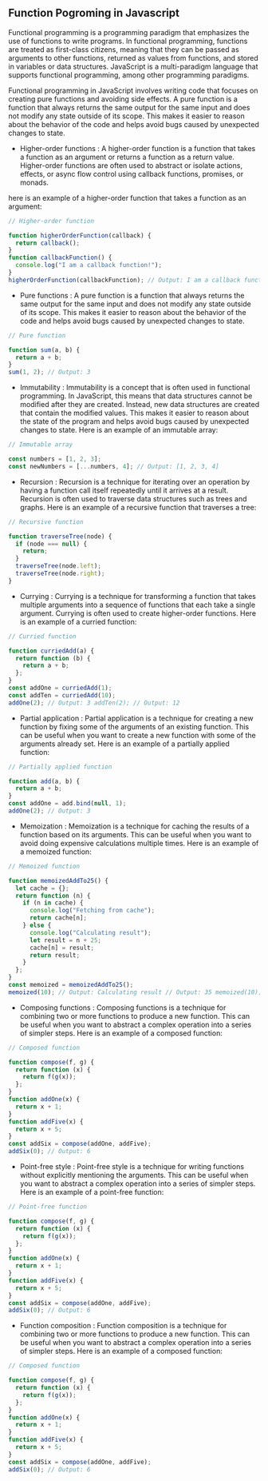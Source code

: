 ## Function Pogroming in Javascript

Functional programming is a programming paradigm that emphasizes the use of functions to write programs. In functional programming, functions are treated as first-class citizens, meaning that they can be passed as arguments to other functions, returned as values from functions, and stored in variables or data structures. JavaScript is a multi-paradigm language that supports functional programming, among other programming paradigms.

Functional programming in JavaScript involves writing code that focuses on creating pure functions and avoiding side effects. A pure function is a function that always returns the same output for the same input and does not modify any state outside of its scope. This makes it easier to reason about the behavior of the code and helps avoid bugs caused by unexpected changes to state.

- Higher-order functions : A higher-order function is a function that takes a function as an argument or returns a function as a return value. Higher-order functions are often used to abstract or isolate actions, effects, or async flow control using callback functions, promises, or monads.

here is an example of a higher-order function that takes a function as an argument:

```js
// Higher-order function

function higherOrderFunction(callback) {
  return callback();
}
function callbackFunction() {
  console.log("I am a callback function!");
}
higherOrderFunction(callbackFunction); // Output: I am a callback function!
```

- Pure functions : A pure function is a function that always returns the same output for the same input and does not modify any state outside of its scope. This makes it easier to reason about the behavior of the code and helps avoid bugs caused by unexpected changes to state.

```js
// Pure function

function sum(a, b) {
  return a + b;
}
sum(1, 2); // Output: 3
```

- Immutability : Immutability is a concept that is often used in functional programming. In JavaScript, this means that data structures cannot be modified after they are created. Instead, new data structures are created that contain the modified values. This makes it easier to reason about the state of the program and helps avoid bugs caused by unexpected changes to state.
  Here is an example of an immutable array:

```js
// Immutable array

const numbers = [1, 2, 3];
const newNumbers = [...numbers, 4]; // Output: [1, 2, 3, 4]
```

- Recursion : Recursion is a technique for iterating over an operation by having a function call itself repeatedly until it arrives at a result. Recursion is often used to traverse data structures such as trees and graphs. Here is an example of a recursive function that traverses a tree:

```js
// Recursive function

function traverseTree(node) {
  if (node === null) {
    return;
  }
  traverseTree(node.left);
  traverseTree(node.right);
}
```

- Currying : Currying is a technique for transforming a function that takes multiple arguments into a sequence of functions that each take a single argument. Currying is often used to create higher-order functions. Here is an example of a curried function:

```js
// Curried function

function curriedAdd(a) {
  return function (b) {
    return a + b;
  };
}
const addOne = curriedAdd(1);
const addTen = curriedAdd(10);
addOne(2); // Output: 3 addTen(2); // Output: 12
```

- Partial application : Partial application is a technique for creating a new function by fixing some of the arguments of an existing function. This can be useful when you want to create a new function with some of the arguments already set. Here is an example of a partially applied function:

```js
// Partially applied function

function add(a, b) {
  return a + b;
}
const addOne = add.bind(null, 1);
addOne(2); // Output: 3
```

- Memoization : Memoization is a technique for caching the results of a function based on its arguments. This can be useful when you want to avoid doing expensive calculations multiple times. Here is an example of a memoized function:

```js
// Memoized function

function memoizedAddTo25() {
  let cache = {};
  return function (n) {
    if (n in cache) {
      console.log("Fetching from cache");
      return cache[n];
    } else {
      console.log("Calculating result");
      let result = n + 25;
      cache[n] = result;
      return result;
    }
  };
}
const memoized = memoizedAddTo25();
memoized(10); // Output: Calculating result // Output: 35 memoized(10); // Output: Fetching from cache // Output: 35
```

- Composing functions : Composing functions is a technique for combining two or more functions to produce a new function. This can be useful when you want to abstract a complex operation into a series of simpler steps. Here is an example of a composed function:

```js
// Composed function

function compose(f, g) {
  return function (x) {
    return f(g(x));
  };
}
function addOne(x) {
  return x + 1;
}
function addFive(x) {
  return x + 5;
}
const addSix = compose(addOne, addFive);
addSix(0); // Output: 6
```

- Point-free style : Point-free style is a technique for writing functions without explicitly mentioning the arguments. This can be useful when you want to abstract a complex operation into a series of simpler steps. Here is an example of a point-free function:

```js
// Point-free function

function compose(f, g) {
  return function (x) {
    return f(g(x));
  };
}
function addOne(x) {
  return x + 1;
}
function addFive(x) {
  return x + 5;
}
const addSix = compose(addOne, addFive);
addSix(0); // Output: 6
```

- Function composition : Function composition is a technique for combining two or more functions to produce a new function. This can be useful when you want to abstract a complex operation into a series of simpler steps. Here is an example of a composed function:

```js
// Composed function

function compose(f, g) {
  return function (x) {
    return f(g(x));
  };
}
function addOne(x) {
  return x + 1;
}
function addFive(x) {
  return x + 5;
}
const addSix = compose(addOne, addFive);
addSix(0); // Output: 6
```
